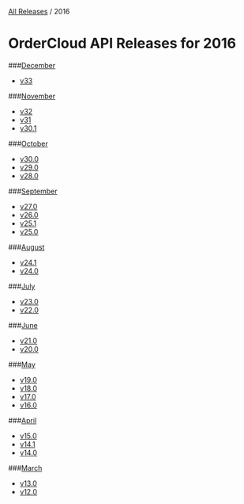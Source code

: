 [All Releases](../README.md) / 2016
# OrderCloud API Releases for 2016

###[December](December/README.md)
- [v33](December/v33.md)

###[November](November/README.md)
- [v32](November/v32.md)
- [v31](November/v31.md)
- [v30.1](November/v30.1.md)

###[October](October/README.md)
- [v30.0](October/v30.0.md)
- [v29.0](October/v29.0.md)
- [v28.0](October/v28.0.md)

###[September](September/README.md)
- [v27.0](September/v27.0.md)
- [v26.0](September/v26.0.md)
- [v25.1](September/v25.1.md)
- [v25.0](September/v25.0.md)

###[August](August/README.md)
- [v24.1](August/v24.1.md)
- [v24.0](August/v24.0.md)

###[July](July/README.md)
- [v23.0](July/v23.0.md)
- [v22.0](July/v22.0.md)

###[June](June/README.md)
- [v21.0](June/v21.0.md)
- [v20.0](June/v20.0.md)

###[May](May/README.md)
- [v19.0](May/v19.0.md)
- [v18.0](May/v18.0.md)
- [v17.0](May/v17.0.md)
- [v16.0](May/v16.0.md)

###[April](April/README.md)
- [v15.0](April/v15.0.md)
- [v14.1](April/v14.1.md)
- [v14.0](April/v14.0.md)

###[March](March/README.md)
- [v13.0](March/v13.0.md)
- [v12.0](March/v12.0.md)
